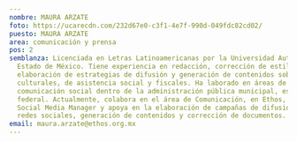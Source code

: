 ```yaml
---
nombre: MAURA ARZATE
foto: https://ucarecdn.com/232d67e0-c3f1-4e7f-990d-049fdc82cd02/
puesto: MAURA ARZATE
area: comunicación y prensa
pos: 2
semblanza: Licenciada en Letras Latinoamericanas por la Universidad Autónoma del
  Estado de México. Tiene experiencia en redacción, corrección de estilo,
  elaboración de estrategias de difusión y generación de contenidos sobre temas
  culturales, de asistencia social y fiscales. Ha laborado en áreas de
  comunicación social dentro de la administración pública municipal, estatal y
  federal. Actualmente, colabora en el área de Comunicación, en Ethos, donde es
  Social Media Manager y apoya en la elaboración de campañas de difusión para
  redes sociales, generación de contenidos y corrección de documentos.
email: maura.arzate@ethos.org.mx
---
```

